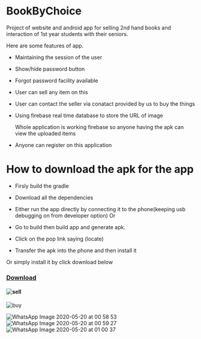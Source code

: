 # BookByChoice
Project of website and android app for selling 2nd hand books and interaction of 1st year students with their seniors.

Here are some features of app.

* Maintaining the session of the user

* Show/hide password button

* Forgot password facility available

* User can sell any item on this

* User can contact the seller via conatact provided by us to buy the things

* Using firebase real time database to store the URL of image

   Whole application is working firebase so anyone having the apk can view the uploaded items
 
* Anyone can register on this application

#  How to download the apk for the app

* Firsly build the gradle

* Download all the dependencies

* Either run the app directly by connecting it to the phone(keeping usb debugging on from developer option)
 Or
 
* Go to build then build app and generate apk.

 * Click on the pop link saying (locate)
 
* Transfer the apk into the phone and then install it



Or simply install it by click download below

### [Download](https://drive.google.com/folderview?id=1pWREb8YVvZZs4WoGuXCs_OmwxNJ8Ifyh)


#### ![sell](https://user-images.githubusercontent.com/59697798/82376150-53564000-9a3f-11ea-88f5-caec3e4942e4.jpeg)

![buy](https://user-images.githubusercontent.com/59697798/82376127-4afe0500-9a3f-11ea-954d-c29529f0cd3a.jpeg)


![WhatsApp Image 2020-05-20 at 00 58 53](https://user-images.githubusercontent.com/59697798/82376700-1cccf500-9a40-11ea-816f-185f1075f30f.jpeg)
![WhatsApp Image 2020-05-20 at 00 59 27](https://user-images.githubusercontent.com/59697798/82376721-26565d00-9a40-11ea-85fe-d91c30ce1e17.jpeg)
![WhatsApp Image 2020-05-20 at 01 00 37](https://user-images.githubusercontent.com/59697798/82376727-29514d80-9a40-11ea-9400-c538600211b8.jpeg)
